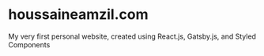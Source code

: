 # houssaineamzil.com
My very first personal website, created using React.js, Gatsby.js, and Styled Components
